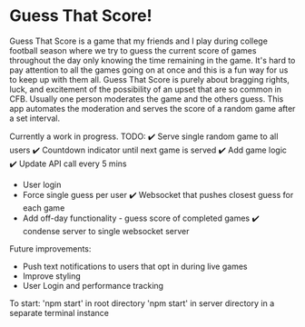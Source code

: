 # Guess That Score!

Guess That Score is a game that my friends and I play during college football season where we try to guess the current score of games throughout the day only knowing the time remaining in the game.  It's hard to pay attention to all the games going on at once and this is a fun way for us to keep up with them all.  Guess That Score is purely about bragging rights, luck, and excitement of the possibility of an upset that are so common in CFB.  Usually one person moderates the game and the others guess.  This app automates the moderation and serves the score of a random game after a set interval.

Currently a work in progress.
TODO:
✔️ Serve single random game to all users
✔️ Countdown indicator until next game is served
✔️ Add game logic
✔️ Update API call every 5 mins
- User login
- Force single guess per user
✔️ Websocket that pushes closest guess for each game
- Add off-day functionality - guess score of completed games
✔️ condense server to single websocket server

Future improvements:
- Push text notifications to users that opt in during live games
- Improve styling
- User Login and performance tracking


To start:
'npm start' in root directory
'npm start' in server directory in a separate terminal instance

